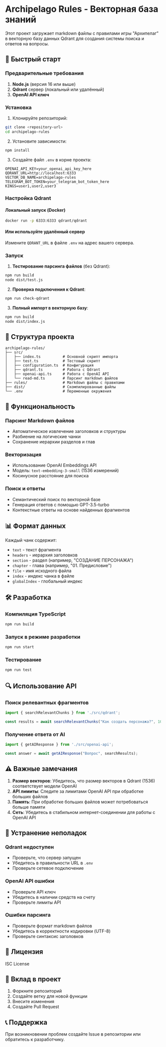# Archipelago Rules - Векторная база знаний

Этот проект загружает markdown файлы с правилами игры "Архипелаг" в векторную базу данных Qdrant для создания системы поиска и ответов на вопросы.

## 🚀 Быстрый старт

### Предварительные требования

1. **Node.js** (версия 16 или выше)
2. **Qdrant** сервер (локальный или удалённый)
3. **OpenAI API ключ**

### Установка

1. Клонируйте репозиторий:
```bash
git clone <repository-url>
cd archipelago-rules
```

2. Установите зависимости:
```bash
npm install
```

3. Создайте файл `.env` в корне проекта:
```env
OPENAI_API_KEY=your_openai_api_key_here
QDRANT_URL=http://localhost:6333
VECTOR_DB_NAME=archipelago-rules
TELEGRAM_BOT_TOKEN=your_telegram_bot_token_here
KINGS=user1,user2,user3
```

### Настройка Qdrant

#### Локальный запуск (Docker)
```bash
docker run -p 6333:6333 qdrant/qdrant
```

#### Или используйте удалённый сервер
Измените `QDRANT_URL` в файле `.env` на адрес вашего сервера.

### Запуск

1. **Тестирование парсинга файлов** (без Qdrant):
```bash
npm run build
node dist/test.js
```

2. **Проверка подключения к Qdrant**:
```bash
npm run check-qdrant
```

3. **Полный импорт в векторную базу**:
```bash
npm run build
node dist/index.js
```

## 📁 Структура проекта

```
archipelago-rules/
├── src/
│   ├── index.ts          # Основной скрипт импорта
│   ├── test.ts           # Тестовый скрипт
│   ├── configuration.ts  # Конфигурация
│   ├── qdrant.ts         # Работа с Qdrant
│   ├── openai-api.ts     # Работа с OpenAI API
│   └── read-md.ts        # Парсинг markdown файлов
├── rules/                # Markdown файлы с правилами
├── dist/                 # Скомпилированные файлы
└── .env                  # Переменные окружения
```

## 🔧 Функциональность

### Парсинг Markdown файлов
- Автоматическое извлечение заголовков и структуры
- Разбиение на логические чанки
- Сохранение иерархии разделов и глав

### Векторизация
- Использование OpenAI Embeddings API
- Модель: `text-embedding-3-small` (1536 измерений)
- Косинусное расстояние для поиска

### Поиск и ответы
- Семантический поиск по векторной базе
- Генерация ответов с помощью GPT-3.5-turbo
- Контекстные ответы на основе найденных фрагментов

## 📊 Формат данных

Каждый чанк содержит:
- `text` - текст фрагмента
- `headers` - иерархия заголовков
- `section` - раздел (например, "СОЗДАНИЕ ПЕРСОНАЖА")
- `chapter` - глава (например, "01. Предисловие")
- `file` - имя исходного файла
- `index` - индекс чанка в файле
- `globalIndex` - глобальный индекс

## 🛠️ Разработка

### Компиляция TypeScript
```bash
npm run build
```

### Запуск в режиме разработки
```bash
npm run start
```

### Тестирование
```bash
npm run test
```

## 🔍 Использование API

### Поиск релевантных фрагментов
```typescript
import { searchRelevantChunks } from './src/qdrant';

const results = await searchRelevantChunks("Как создать персонажа?", 10);
```

### Получение ответа от AI
```typescript
import { getAIResponse } from './src/openai-api';

const answer = await getAIResponse("Вопрос", searchResults);
```

## ⚠️ Важные замечания

1. **Размер векторов**: Убедитесь, что размер векторов в Qdrant (1536) соответствует модели OpenAI
2. **API лимиты**: Следите за лимитами OpenAI API при обработке больших файлов
3. **Память**: При обработке больших файлов может потребоваться больше памяти
4. **Сеть**: Убедитесь в стабильном интернет-соединении для работы с OpenAI API

## 🐛 Устранение неполадок

### Qdrant недоступен
- Проверьте, что сервер запущен
- Убедитесь в правильности URL в `.env`
- Проверьте сетевое подключение

### OpenAI API ошибки
- Проверьте API ключ
- Убедитесь в наличии средств на счету
- Проверьте лимиты API

### Ошибки парсинга
- Проверьте формат markdown файлов
- Убедитесь в корректности кодировки (UTF-8)
- Проверьте синтаксис заголовков

## 📝 Лицензия

ISC License

## 🤝 Вклад в проект

1. Форкните репозиторий
2. Создайте ветку для новой функции
3. Внесите изменения
4. Создайте Pull Request

## 📞 Поддержка

При возникновении проблем создайте Issue в репозитории или обратитесь к разработчику.